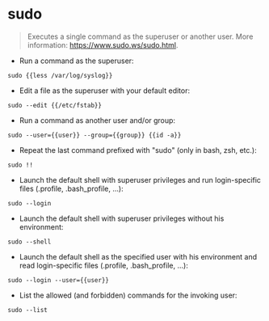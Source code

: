 # sudo

> Executes a single command as the superuser or another user.
> More information: <https://www.sudo.ws/sudo.html>.

- Run a command as the superuser:

`sudo {{less /var/log/syslog}}`

- Edit a file as the superuser with your default editor:

`sudo --edit {{/etc/fstab}}`

- Run a command as another user and/or group:

`sudo --user={{user}} --group={{group}} {{id -a}}`

- Repeat the last command prefixed with "sudo" (only in bash, zsh, etc.):

`sudo !!`

- Launch the default shell with superuser privileges and run login-specific files (.profile, .bash_profile, ...):

`sudo --login`

- Launch the default shell with superuser privileges without his environment:

`sudo --shell`

- Launch the default shell as the specified user with his environment and read login-specific files (.profile, .bash_profile, ...):

`sudo --login --user={{user}}`

- List the allowed (and forbidden) commands for the invoking user:

`sudo --list`
